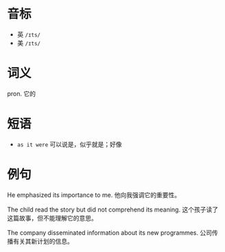# 音标

- 英 `/ɪts/`
- 美 `/ɪts/`

# 词义

pron. 它的


# 短语

- `as it were` 可以说是，似乎就是；好像

# 例句

He emphasized its importance to me.
他向我强调它的重要性。

The child read the story but did not comprehend its meaning.
这个孩子读了这篇故事，但不能理解它的意思。

The company disseminated information about its new programmes.
公司传播有关其新计划的信息。


